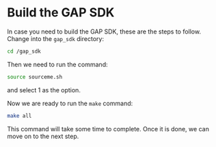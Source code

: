 # Build the GAP SDK

In case you need to build the GAP SDK, these are the steps to follow. Change into the `gap_sdk` directory:

```bash
cd /gap_sdk
```

Then we need to run the command:

```bash
source sourceme.sh
```

and select 1 as the option.

Now we are ready to run the `make` command:

```bash
make all
```

This command will take some time to complete. Once it is done, we can move on to the next step.